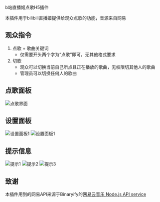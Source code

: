 b站直播姬点歌H5插件

本插件用于bilibili直播姬提供给观众点歌的功能，音源来自网易

## 观众指令
1. 点歌 + 歌曲关键词 
   - 仅需要开头两个字为“点歌”即可，无其他格式要求
2. 切歌 
    - 观众可以切换当前自己所点且正在播放的歌曲，无权限切其他人的歌曲
    - 管理员可以切换任何人的歌曲

## 点歌面板
![点歌界面](http://plugin.changsheng.space/images/panel.jpg)

## 设置面板
![设置面板1](http://plugin.changsheng.space/images/set1.jpg)
![设置面板1](http://plugin.changsheng.space/images/set2.jpg)


## 提示信息
![提示1](http://plugin.changsheng.space/images/tip1.jpg)
![提示2](http://plugin.changsheng.space/images/tip2.jpg)
![提示3](http://plugin.changsheng.space/images/tip3.jpg)




## 致谢
本插件用到的网易API来源于Binaryify的[网易云音乐 Node.js API service](https://github.com/Binaryify/NeteaseCloudMusicApi)